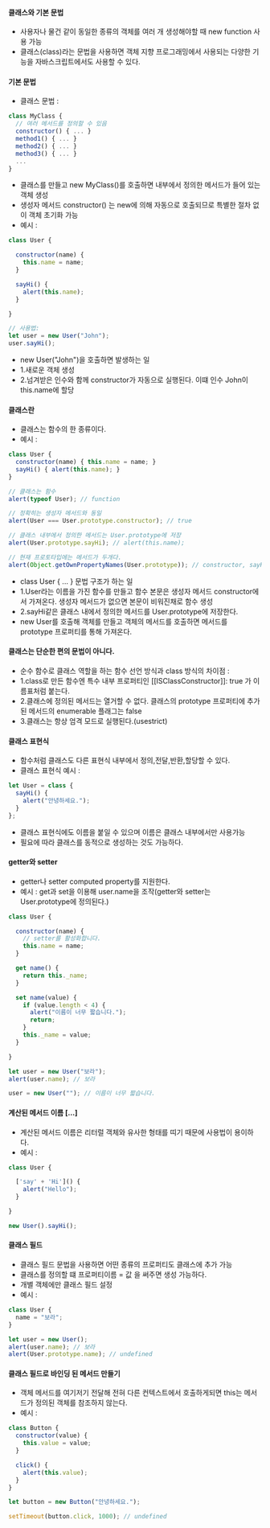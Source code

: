 #### 클래스와 기본 문법
  * 사용자나 물건 같이 동일한 종류의 객체를 여러 개 생성해야할 때 new function 사용 가능
  * 클래스(class)라는 문법을 사용하면 객체 지향 프로그래밍에서 사용되는 다양한 기능을 자바스크립트에서도 사용할 수 있다.

#### 기본 문법
  * 클래스 문법 :
```js
class MyClass {
  // 여러 메서드를 정의할 수 있음
  constructor() { ... }
  method1() { ... }
  method2() { ... }
  method3() { ... }
  ...
}
```
  * 클래스를 만들고 new MyClass()를 호출하면 내부에서 정의한 메서드가 들어 있는 객체 생성
  * 생성자 메서드 constructor() 는 new에 의해 자동으로 호출되므로 특별한 절차 없이 객체 초기화 가능
  * 예시 :
```js
class User {

  constructor(name) {
    this.name = name;
  }

  sayHi() {
    alert(this.name);
  }

}

// 사용법:
let user = new User("John");
user.sayHi();
```
  * new User("John")을 호출하면 발생하는 일
  * 1.새로운 객체 생성
  * 2.넘겨받은 인수와 함께 constructor가 자동으로 실행된다. 이떄 인수 John이 this.name에 할당

#### 클래스란
  * 클래스는 함수의 한 종류이다.
  * 예시 :
```js
class User {
  constructor(name) { this.name = name; }
  sayHi() { alert(this.name); }
}

// 클래스는 함수
alert(typeof User); // function

// 정확히는 생성자 메서드와 동일
alert(User === User.prototype.constructor); // true

// 클래스 내부에서 정의한 메서드는 User.prototype에 저장
alert(User.prototype.sayHi); // alert(this.name);

// 현재 프로토타입에는 메서드가 두개다.
alert(Object.getOwnPropertyNames(User.prototype)); // constructor, sayHi
```
  * class User { ... } 문법 구조가 하는 일 
  * 1.User라는 이름을 가진 함수를 만들고 함수 본문은 생성자 메서드 constructor에서 가져온다. 생성자 메서드가 없으면 본문이 비워진채로 함수 생성
  * 2.sayHi같은 클래스 내에서 정의한 메서드를 User.prototype에 저장한다.
  * new User를 호출해 객체를 만들고 객체의 메서드를 호출하면 메서드를 prototype 프로퍼티를 통해 가져온다.

#### 클래스는 단순한 편의 문법이 아니다.
  * 순수 함수로 클래스 역할을 하는 함수 선언 방식과 class 방식의 차이점 :
  * 1.class로 만든 함수엔 특수 내부 프로퍼티인 [[ISClassConstructor]]: true 가 이름표처럼 붙는다.
  * 2.클래스에 정의된 메서드는 열거할 수 없다. 클래스의 prototype 프로퍼티에 추가된 메서드의 enumerable 플래그는 false 
  * 3.클래스는 항상 엄격 모드로 실행된다.(usestrict) 

#### 클래스 표현식
  * 함수처럼 클래스도 다른 표현식 내부에서 정의,전달,반환,할당할 수 있다.
  * 클래스 표현식 예시 : 
```js
let User = class {
  sayHi() {
    alert("안녕하세요.");
  }
};
```
  * 클래스 표현식에도 이름을 붙일 수 있으며 이름은 클래스 내부에서만 사용가능
  * 필요에 따라 클래스를 동적으로 생성하는 것도 가능하다.

#### getter와 setter
  * getter나 setter computed property를 지원한다.
  * 예시 : get과 set을 이용해 user.name을 조작(getter와 setter는 User.prototype에 정의된다.)
```js
class User {

  constructor(name) {
    // setter를 활성화합니다.
    this.name = name;
  }

  get name() {
    return this._name;
  }

  set name(value) {
    if (value.length < 4) {
      alert("이름이 너무 짧습니다.");
      return;
    }
    this._name = value;
  }

}

let user = new User("보라");
alert(user.name); // 보라

user = new User(""); // 이름이 너무 짧습니다.
```

#### 계산된 메서드 이름 [...]
  * 계산된 메서드 이름은 리터럴 객체와 유사한 형태를 띠기 때문에 사용법이 용이하다.
  * 예시 :
```js
class User {

  ['say' + 'Hi']() {
    alert("Hello");
  }

}

new User().sayHi();
```
#### 클래스 필드
  * 클래스 필드 문법을 사용하면 어떤 종류의 프로퍼티도 클래스에 추가 가능
  * 클래스를 정의할 떄 프로퍼티이름 = 값 을 써주면 생성 가능하다.
  * 개별 객체에만 클래스 필드 설정
  * 예시 :
```js
class User {
  name = "보라";
}

let user = new User();
alert(user.name); // 보라
alert(User.prototype.name); // undefined
```

#### 클래스 필드로 바인딩 된 메서드 만들기
  * 객체 메서드를 여기저기 전달해 전혀 다른 컨텍스트에서 호출하게되면 this는 메서드가 정의된 객체를 참조하지 않는다.
  * 예시 :
```js
class Button {
  constructor(value) {
    this.value = value;
  }

  click() {
    alert(this.value);
  }
}

let button = new Button("안녕하세요.");

setTimeout(button.click, 1000); // undefined
```
